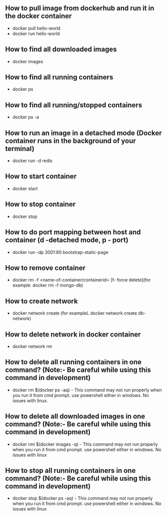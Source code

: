 ## How to pull image from dockerhub and run it in the docker container
 - docker pull hello-world
 - docker run hello-world

## How to find all downloaded images
 - docker images

## How to find all running containers
 - docker ps

## How to find all running/stopped containers
 - docker ps -a

## How to run an image in a detached mode (Docker container runs in the background of your terminal)
 - docker run -d redis

## How to start container
- docker start <id-of-container>

## How to stop container
- docker stop <id-of-container>

## How to do port mapping between host and container (d -detached mode, p - port)
- docker run -dp 3001:80 bootstrap-static-page

## How to remove container
- docker rm -f <name-of-container/containerid> [f- force delete](for example: docker rm -f mongo-db)

## How to create network 
- docker network create <network-name> (for exampleL docker network create db-network)

## How to delete network in docker container
- docker network rm <network-name> 

## How to delete all running containers in one command? (Note:- Be careful while using this command in development)
 - docker rm $(docker ps -aq) - This command may not run properly when you run it from cmd prompt. use powershell either in windows. No issues with linux.

## How to delete all downloaded images in one command? (Note:- Be careful while using this command in development)
 - docker rmi $(docker images -q) - This command may not run properly when you run it from cmd prompt. use powershell either in windows. No issues with linux

## How to stop all running containers in one command? (Note:- Be careful while using this command in development)
 - docker stop $(docker ps -aq) - This command may not run properly when you run it from cmd prompt. use powershell either in windows. No issues with linux